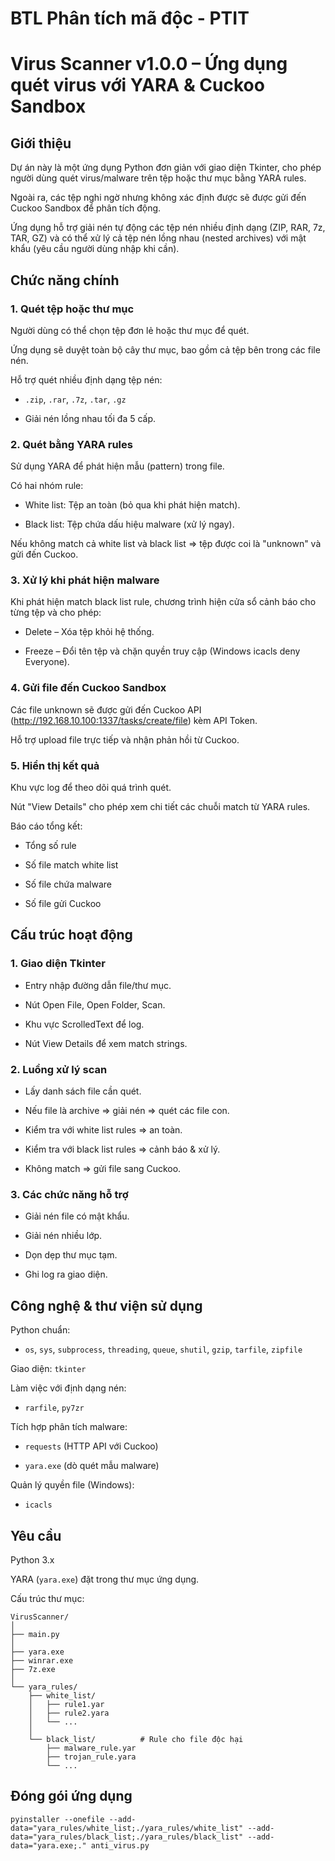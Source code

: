 # BTL Phân tích mã độc - PTIT 

# Virus Scanner v1.0.0 – Ứng dụng quét virus với YARA & Cuckoo Sandbox

## Giới thiệu

Dự án này là một ứng dụng Python đơn giản với giao diện Tkinter, cho phép người dùng quét virus/malware trên tệp hoặc thư mục bằng YARA rules.

Ngoài ra, các tệp nghi ngờ nhưng không xác định được sẽ được gửi đến Cuckoo Sandbox để phân tích động.

Ứng dụng hỗ trợ giải nén tự động các tệp nén nhiều định dạng (ZIP, RAR, 7z, TAR, GZ) và có thể xử lý cả tệp nén lồng nhau (nested archives) với mật khẩu (yêu cầu người dùng nhập khi cần).

## Chức năng chính

### 1. Quét tệp hoặc thư mục

Người dùng có thể chọn tệp đơn lẻ hoặc thư mục để quét.

Ứng dụng sẽ duyệt toàn bộ cây thư mục, bao gồm cả tệp bên trong các file nén.

Hỗ trợ quét nhiều định dạng tệp nén:

- `.zip`, `.rar`, `.7z`, `.tar`, `.gz`

- Giải nén lồng nhau tối đa 5 cấp.

### 2. Quét bằng YARA rules

Sử dụng YARA để phát hiện mẫu (pattern) trong file.

Có hai nhóm rule:

- White list: Tệp an toàn (bỏ qua khi phát hiện match).

- Black list: Tệp chứa dấu hiệu malware (xử lý ngay).

Nếu không match cả white list và black list ⇒ tệp được coi là "unknown" và gửi đến Cuckoo.

### 3. Xử lý khi phát hiện malware

Khi phát hiện match black list rule, chương trình hiện cửa sổ cảnh báo cho từng tệp và cho phép:

- Delete – Xóa tệp khỏi hệ thống.

- Freeze – Đổi tên tệp và chặn quyền truy cập (Windows icacls deny Everyone).

### 4. Gửi file đến Cuckoo Sandbox

Các file unknown sẽ được gửi đến Cuckoo API (http://192.168.10.100:1337/tasks/create/file) kèm API Token.

Hỗ trợ upload file trực tiếp và nhận phản hồi từ Cuckoo.

### 5. Hiển thị kết quả

Khu vực log để theo dõi quá trình quét.

Nút "View Details" cho phép xem chi tiết các chuỗi match từ YARA rules.

Báo cáo tổng kết:

- Tổng số rule

- Số file match white list

- Số file chứa malware

- Số file gửi Cuckoo

## Cấu trúc hoạt động

### 1. Giao diện Tkinter

- Entry nhập đường dẫn file/thư mục.

- Nút Open File, Open Folder, Scan.

- Khu vực ScrolledText để log.

- Nút View Details để xem match strings.

### 2. Luồng xử lý scan

- Lấy danh sách file cần quét.

- Nếu file là archive ⇒ giải nén ⇒ quét các file con.

- Kiểm tra với white list rules ⇒ an toàn.

- Kiểm tra với black list rules ⇒ cảnh báo & xử lý.

- Không match ⇒ gửi file sang Cuckoo.

### 3. Các chức năng hỗ trợ

- Giải nén file có mật khẩu.

- Giải nén nhiều lớp.

- Dọn dẹp thư mục tạm.

- Ghi log ra giao diện.

## Công nghệ & thư viện sử dụng

Python chuẩn:

- `os`, `sys`, `subprocess`, `threading`, `queue`, `shutil`, `gzip`, `tarfile`, `zipfile`

Giao diện: `tkinter`

Làm việc với định dạng nén:

- `rarfile`, `py7zr`

Tích hợp phân tích malware:

- `requests` (HTTP API với Cuckoo)

- `yara.exe` (dò quét mẫu malware)

Quản lý quyền file (Windows):

- `icacls`

## Yêu cầu

Python 3.x

YARA (`yara.exe`) đặt trong thư mục ứng dụng.

Cấu trúc thư mục:

    VirusScanner/
    │
    ├── main.py                  
    │
    ├── yara.exe                 
    ├── winrar.exe               
    ├── 7z.exe                   
    │
    └── yara_rules/              
        ├── white_list/          
        │   ├── rule1.yar
        │   ├── rule2.yara
        │   └── ...
        │
        └── black_list/          # Rule cho file độc hại
            ├── malware_rule.yar
            ├── trojan_rule.yara
            └── ...

## Đóng gói ứng dụng

    pyinstaller --onefile --add-data="yara_rules/white_list;./yara_rules/white_list" --add-data="yara_rules/black_list;./yara_rules/black_list" --add-data="yara.exe;." anti_virus.py
